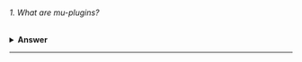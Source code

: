 
###### 1. What are mu-plugins?


<details><summary><b>Answer</b></summary>
<p>

A must-use plugin (also called a ‘mu-plugin’) is a plugin that will always be activated by default, without you needing to do it yourself. To activate a mu-plugin, you just have to upload it in the right directory, and WordPress will automatically know that this plugin must be used. Moreover, a mu-plugin cannot be deactivated: it will always be executed, unless it is uninstalled.

Originally, mu-plugins were only available for WPMU, for those sites which used multiple (multisite) blogs. Back then, a mu-plugin was just a plugin activated for all blogs.

Now, since the version 2.8, this feature is in the main branch of WordPress and the ‘MU’ part in mu-plugins has a new meaning: from ‘multi-user’, it became ‘must-use’ and the use of this feature has been changed.
</p>
</details>

---



